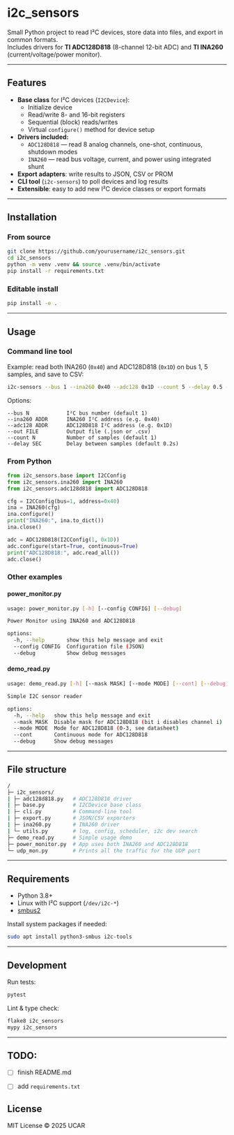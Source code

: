 # i2c_sensors

Small Python project to read I²C devices, store data into files, and export in common formats.  
Includes drivers for **TI ADC128D818** (8-channel 12-bit ADC) and **TI INA260** (current/voltage/power monitor).

---

## Features
- **Base class** for I²C devices (`I2CDevice`):
  - Initialize device
  - Read/write 8- and 16-bit registers
  - Sequential (block) reads/writes
  - Virtual `configure()` method for device setup
- **Drivers included:**
  - `ADC128D818` — read 8 analog channels, one-shot, continuous, shutdown modes
  - `INA260` — read bus voltage, current, and power using integrated shunt
- **Export adapters**: write results to JSON, CSV or PROM
- **CLI tool** (`i2c-sensors`) to poll devices and log results
- **Extensible**: easy to add new I²C device classes or export formats
<!-- - **Portable to C++**: register-oriented API with minimal Python-specific magic -->

---

## Installation

### From source
```bash
git clone https://github.com/yourusername/i2c_sensors.git
cd i2c_sensors
python -m venv .venv && source .venv/bin/activate
pip install -r requirements.txt
````

### Editable install

```bash
pip install -e .
```

---

## Usage

### Command line tool

Example: read both INA260 (`0x40`) and ADC128D818 (`0x1D`) on bus 1, 5 samples, and save to CSV:

```bash
i2c-sensors --bus 1 --ina260 0x40 --adc128 0x1D --count 5 --delay 0.5 --out readings.csv
```

Options:

```
--bus N            I²C bus number (default 1)
--ina260 ADDR      INA260 I²C address (e.g. 0x40)
--adc128 ADDR      ADC128D818 I²C address (e.g. 0x1D)
--out FILE         Output file (.json or .csv)
--count N          Number of samples (default 1)
--delay SEC        Delay between samples (default 0.2s)
```

### From Python

```python
from i2c_sensors.base import I2CConfig
from i2c_sensors.ina260 import INA260
from i2c_sensors.adc128d818 import ADC128D818

cfg = I2CConfig(bus=1, address=0x40)
ina = INA260(cfg)
ina.configure()
print("INA260:", ina.to_dict())
ina.close()

adc = ADC128D818(I2CConfig(1, 0x1D))
adc.configure(start=True, continuous=True)
print("ADC128D818:", adc.read_all())
adc.close()
```

### Other examples

#### power_monitor.py

```bash
usage: power_monitor.py [-h] [--config CONFIG] [--debug]

Power Monitor using INA260 and ADC128D818

options:
  -h, --help       show this help message and exit
  --config CONFIG  Configuration file (JSON)
  --debug          Show debug messages
```

#### demo_read.py

```bash
usage: demo_read.py [-h] [--mask MASK] [--mode MODE] [--cont] [--debug]

Simple I2C sensor reader

options:
  -h, --help   show this help message and exit
  --mask MASK  Disable mask for ADC128D818 (bit i disables channel i)
  --mode MODE  Mode for ADC128D818 (0-3, see datasheet)
  --cont       Continuous mode for ADC128D818
  --debug      Show debug messages
```

---

## File structure

```bash
/
├─ i2c_sensors/
| ├─ adc128d818.py   # ADC128D818 driver
| ├─ base.py         # I2CDevice base class
| ├─ cli.py          # Command-line tool
| ├─ export.py       # JSON/CSV exporters
| ├─ ina260.py       # INA260 driver
| └─ utils.py        # log, config, scheduler, i2c dev search
├─ demo_read.py      # Simple usage demo
├─ power_monitor.py  # App uses both INA260 and ADC128D818
└─ udp_mon.py        # Prints all the traffic for the UDP port
```

---

## Requirements

* Python 3.8+
* Linux with I²C support (`/dev/i2c-*`)
* [smbus2](https://pypi.org/project/smbus2/)

Install system packages if needed:

```bash
sudo apt install python3-smbus i2c-tools
```

---

## Development

Run tests:

```bash
pytest
```

Lint & type check:

```bash
flake8 i2c_sensors
mypy i2c_sensors
```

---

## TODO:

- [ ] finish README.md
- [ ] add `requirements.txt`


## License

MIT License © 2025 UCAR

